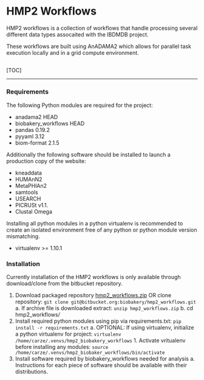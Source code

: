 # HMP2 Workflows

HMP2 workflows is a collection of workflows that handle processing several 
different data types assocaited with the IBDMDB project. 

These workflows are built using AnADAMA2 which allows for parallel task 
execution locally and in a grid compute environment.     

##

[TOC]

----

### Requirements

The following Python modules are required for the project:

* anadama2 HEAD
* biobakery\_workflows HEAD
* pandas 0.19.2
* pyyaml 3.12
* biom-format 2.1.5

Additionally the following software should be installed to launch a production
copy of the website:

* kneaddata
* HUMAnN2
* MetaPHlAn2
* samtools
* USEARCH
* PICRUSt v1.1.
* Clustal Omega

Installing all python modules in a python virtualenv is recommended to create 
an isolated environment free of any python or python module version mismatching.

* virtualenv >= 1.10.1

### Installation

Currently installation of the HMP2 workflows is only available through 
download/clone from the bitbucket repository.

1. Download packaged repository [hmp2_workflows.zip](https://bitbucket.org/biobakery/hmp2_workflows/get/cc70eb41860b.zip) OR 
clone repository: `git clone git@bitbucket.org:biobakery/hmp2_workflows.git`
    a. If archive file is downloaded extract: `unzip hmp2_workflows.zip`
    b. cd hmp2_workflows/
2. Install required python modules using pip via requirements.txt: `pip install -r requirements.txt`
    a. OPTIONAL: If using virtualenv, initialize a python virtualenv for project: `virtualenv /home/carze/.venvs/hmp2_biobakery_workflows`
        1. Activate vritualenv before installing any modules: `source /home/carze/.venvs/hmp2_biobaker_workflows/bin/activate`
3. Install software required by biobakery_workflows needed for analysis
    a. Instructions for each piece of software should be available with their distributions.
